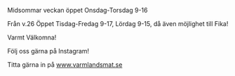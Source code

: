
Midsommar veckan öppet Onsdag-Torsdag 9-16

Från v.26 Öppet Tisdag-Fredag 9-17, Lördag 9-15, då även möjlighet till Fika!

Varmt Välkomna!

Följ oss gärna på Instagram!

Titta gärna in på www.varmlandsmat.se

